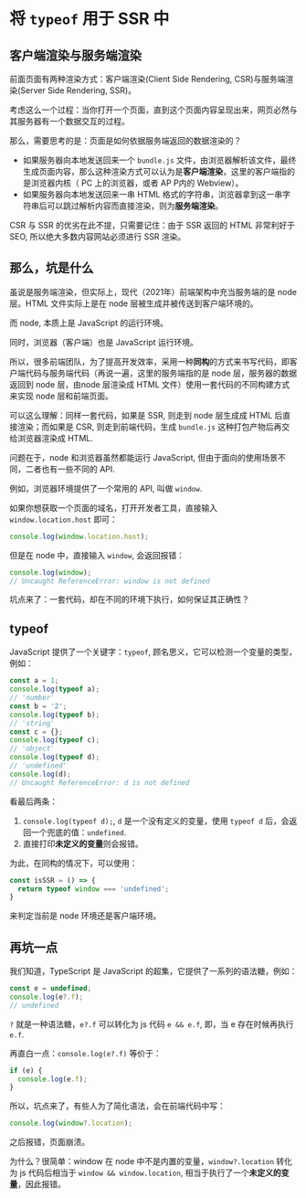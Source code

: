 # 将 `typeof` 用于 SSR 中

## 客户端渲染与服务端渲染

前面页面有两种渲染方式：客户端渲染(Client Side Rendering, CSR)与服务端渲染(Server Side Rendering, SSR)。

考虑这么一个过程：当你打开一个页面，直到这个页面内容呈现出来，网页必然与其服务器有一个数据交互的过程。

那么，需要思考的是：页面是如何依据服务端返回的数据渲染的？

- 如果服务器向本地发送回来一个 `bundle.js` 文件，由浏览器解析该文件，最终生成页面内容，那么这种渲染方式可以认为是**客户端渲染**，这里的客户端指的是浏览器内核（ PC 上的浏览器，或者 AP P内的 Webview）。
- 如果服务器向本地发送回来一串 HTML 格式的字符串，浏览器拿到这一串字符串后可以跳过解析内容而直接渲染，则为**服务端渲染**。

CSR 与 SSR 的优劣在此不提，只需要记住：由于 SSR 返回的 HTML 非常利好于 SEO, 所以绝大多数内容网站必须进行 SSR 渲染。

## 那么，坑是什么

虽说是服务端渲染，但实际上，现代（2021年）前端架构中充当服务端的是 node 层。HTML 文件实际上是在 node 层被生成并被传送到客户端环境的。

而 node, 本质上是 JavaScript 的运行环境。

同时，浏览器（客户端）也是 JavaScript 运行环境。

所以，很多前端团队，为了提高开发效率，采用一种**同构**的方式来书写代码，即客户端代码与服务端代码（再说一遍，这里的服务端指的是 node 层，服务器的数据返回到 node 层，由node 层渲染成 HTML 文件）使用一套代码的不同构建方式来实现 node 层和前端页面。

可以这么理解：同样一套代码，如果是 SSR, 则走到 node 层生成成 HTML 后直接渲染；而如果是 CSR, 则走到前端代码，生成 `bundle.js` 这种打包产物后再交给浏览器渲染成 HTML.

问题在于，node 和浏览器虽然都能运行 JavaScript, 但由于面向的使用场景不同，二者也有一些不同的 API.

例如，浏览器环境提供了一个常用的 API, 叫做 `window`.

如果你想获取一个页面的域名，打开开发者工具，直接输入 `window.location.host` 即可：

```javascript
console.log(window.location.host);
```

但是在 node 中，直接输入 `window`, 会返回报错：

```JavaScript
console.log(window);
// Uncaught ReferenceError: window is not defined
```

坑点来了：一套代码，却在不同的环境下执行，如何保证其正确性？

## typeof

JavaScript 提供了一个关键字：`typeof`, 顾名思义，它可以检测一个变量的类型，例如：

```javascript
const a = 1;
console.log(typeof a);
// 'number'
const b = '2';
console.log(typeof b);
// 'string'
const c = {};
console.log(typeof c);
// 'object'
console.log(typeof d);
// 'undefined'
console.log(d);
// Uncaught ReferenceError: d is not defined
```

看最后两条：

1. `console.log(typeof d);`, `d` 是一个没有定义的变量，使用 `typeof d` 后，会返回一个兜底的值：`undefined`.
2. 直接打印**未定义的变量**则会报错。

为此，在同构的情况下，可以使用：

```javascript
const isSSR = () => {
  return typeof window === 'undefined';
}
```

来判定当前是 node 环境还是客户端环境。

## 再坑一点

我们知道，TypeScript 是 JavaScript 的超集，它提供了一系列的语法糖，例如：

```typescript
const e = undefined;
console.log(e?.f);
// undefined
```

`?` 就是一种语法糖，`e?.f` 可以转化为 js 代码 `e && e.f`, 即，当 e 存在时候再执行 `e.f`.

再直白一点：`console.log(e?.f)` 等价于：

```javascript
if (e) {
  console.log(e.f);
}
```

所以，坑点来了，有些人为了简化语法，会在前端代码中写：

```typescript
console.log(window?.location);
```

之后报错，页面崩溃。

为什么？很简单：window 在 node 中不是内置的变量，`window?.location` 转化为 js 代码后相当于 `window && window.location`, 相当于执行了一个**未定义的变量**，因此报错。
